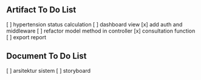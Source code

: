 ## Artifact To Do List

[ ] hypertension status calculation
[ ] dashboard view
[x] add auth and middleware
[ ] refactor model method in controller
[x] consultation function
[ ] export report

## Document To Do List

[ ] arsitektur sistem
[ ] storyboard
